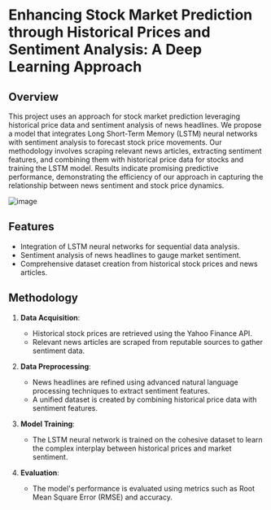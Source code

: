 # Enhancing Stock Market Prediction through Historical Prices and Sentiment Analysis: A Deep Learning Approach

## Overview
This project uses an approach for stock market prediction leveraging historical price data and sentiment analysis of news headlines. We propose a model that integrates Long Short-Term Memory (LSTM) neural networks with sentiment analysis to forecast stock price movements. Our methodology involves scraping relevant news articles, extracting sentiment features, and combining them with historical price data for stocks and training the LSTM model. Results indicate promising predictive performance, demonstrating the efficiency of our approach in capturing the relationship between news sentiment and stock price dynamics.

![image](https://github.com/user-attachments/assets/a476cbd9-f89b-4857-b00f-44015638ba28)

## Features

- Integration of LSTM neural networks for sequential data analysis.
- Sentiment analysis of news headlines to gauge market sentiment.
- Comprehensive dataset creation from historical stock prices and news articles.

## Methodology

1. **Data Acquisition**: 
   - Historical stock prices are retrieved using the Yahoo Finance API.
   - Relevant news articles are scraped from reputable sources to gather sentiment data.

2. **Data Preprocessing**: 
   - News headlines are refined using advanced natural language processing techniques to extract sentiment features.
   - A unified dataset is created by combining historical price data with sentiment features.

3. **Model Training**: 
   - The LSTM neural network is trained on the cohesive dataset to learn the complex interplay between historical prices and market sentiment.

4. **Evaluation**: 
   - The model's performance is evaluated using metrics such as Root Mean Square Error (RMSE) and accuracy.

